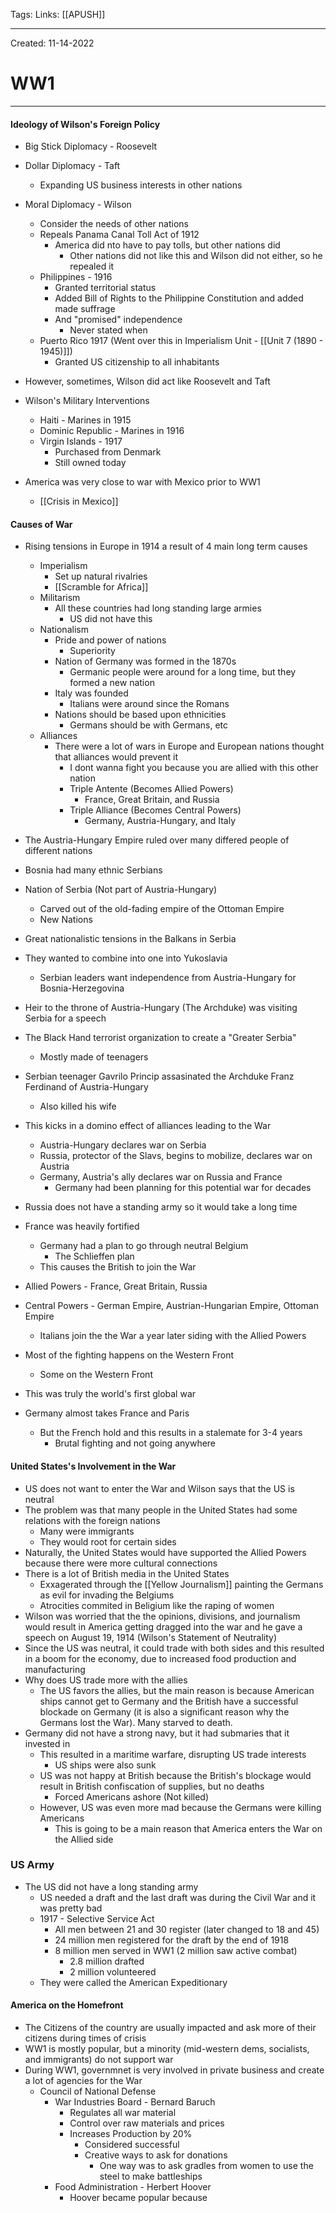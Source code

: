 Tags:
Links: [[APUSH]]

---
Created: 11-14-2022
# WW1
---

#### Ideology of Wilson's Foreign Policy
- Big Stick Diplomacy - Roosevelt
- Dollar Diplomacy - Taft
	- Expanding US business interests in other nations
- Moral Diplomacy - Wilson
	- Consider the needs of other nations
	- Repeals Panama Canal Toll Act of 1912
		- America did nto have to pay tolls, but other nations did
			- Other nations did not like this and Wilson did not either, so he repealed it
	- Philippines - 1916
		- Granted territorial status
		- Added Bill of Rights to the Philippine Constitution and added made suffrage
		- And "promised" independence
			- Never stated when
	- Puerto Rico 1917 (Went over this in Imperialism Unit - [[Unit 7 (1890 - 1945)]])
		- Granted US citizenship to all inhabitants

- However, sometimes, Wilson did act like Roosevelt and Taft
- Wilson's Military Interventions
	- Haiti - Marines in 1915
	- Dominic Republic - Marines in 1916
	- Virgin Islands - 1917
		- Purchased from Denmark
		- Still owned today

- America was very close to war with Mexico prior to WW1
	- [[Crisis in Mexico]]

#### Causes of War
- Rising tensions in Europe in 1914 a result of 4 main long term causes
	- Imperialism
		- Set up natural rivalries
		- [[Scramble for Africa]]
	- Militarism
		- All these countries had long standing large armies
			- US did not have this
	- Nationalism
		- Pride and power of nations
			- Superiority
		- Nation of Germany was formed in the 1870s
			- Germanic people were around for a long time, but they formed a new nation
		- Italy was founded
			- Italians were around since the Romans
		- Nations should be based upon ethnicities
			- Germans should be with Germans, etc
	- Alliances
		- There were a lot of wars in Europe and European nations thought that alliances would prevent it
			- I dont wanna fight you because you are allied with this other nation
			- Triple Antente (Becomes Allied Powers)
				- France, Great Britain, and Russia
			- Triple Alliance (Becomes Central Powers)
				- Germany, Austria-Hungary, and Italy
- The Austria-Hungary Empire ruled over many differed people of different nations
- Bosnia had many ethnic Serbians
- Nation of Serbia (Not part of Austria-Hungary)
	- Carved out of the old-fading empire of the Ottoman Empire
	- New Nations
- Great nationalistic tensions in the Balkans in Serbia
- They wanted to combine into one into Yukoslavia
	- Serbian leaders want independence from Austria-Hungary for Bosnia-Herzegovina
- Heir to the throne of Austria-Hungary (The Archduke) was visiting Serbia for a speech
- The Black Hand terrorist organization to create a "Greater Serbia"
	- Mostly made of teenagers
- Serbian teenager Gavrilo Princip assasinated the Archduke Franz Ferdinand of Austria-Hungary
	- Also killed his wife

- This kicks in a domino effect of alliances leading to the War
	- Austria-Hungary declares war on Serbia
	- Russia, protector of the Slavs, begins to mobilize, declares war on Austria
	- Germany, Austria's ally declares war on Russia and France
		- Germany had been planning for this potential war for decades
- Russia does not have a standing army so it would take a long time
- France was heavily fortified
	- Germany had a plan to go through neutral Belgium
		- The Schlieffen plan
	- This causes the British to join the War

- Allied Powers - France, Great Britain, Russia
- Central Powers - German Empire, Austrian-Hungarian Empire, Ottoman Empire
	- Italians join the the War a year later siding with the Allied Powers
- Most of the fighting happens on the Western Front
	- Some on the Western Front
- This was truly the world's first global war
- Germany almost takes France and Paris
	- But the French hold and this results in a stalemate for 3-4 years
		- Brutal fighting and not going anywhere

#### United States's Involvement in the War
- US does not want to enter the War and Wilson says that the US is neutral
- The problem was that many people in the United States had some relations with the foreign nations
	- Many were immigrants
	- They would root for certain sides
- Naturally, the United States would have supported the Allied Powers because there were more cultural connections
- There is a lot of British media in the United States
	- Exxagerated through the [[Yellow Journalism]] painting the Germans as evil for invading the Belgiums
	- Atrocities commited in Beligium like the raping of women
- Wilson was worried that the the opinions, divisions, and journalism would result in America getting dragged into the war and he gave a speech on August 19, 1914 (Wilson's Statement of Neutrality)
- Since the US was neutral, it could trade with both sides and this resulted in a boom for the economy, due to increased food production and manufacturing
- Why does US trade more with the allies
	- The US favors the allies, but the main reason is because American ships cannot get to Germany and the British have a successful blockade on Germany (it is also a significant reason why the Germans lost the War). Many starved to death.
- Germany did not have a strong navy, but it had submaries that it invested in
	- This resulted in a maritime warfare, disrupting US trade interests
		- US ships were also sunk
	- US was not happy at British because the British's blockage would result in British confiscation of supplies, but no deaths
		- Forced Americans ashore (Not killed)
	- However, US was even more mad because the Germans were killing Americans
		- This is going to be a main reason that America enters the War on the Allied side

### US Army
- The US did not have a long standing army
	- US needed a draft and the last draft was during the Civil War and it was pretty bad
	- 1917 - Selective Service Act
		- All men between 21 and 30 register (later changed to 18 and 45)
		- 24 million men registered for the draft by the end of 1918
		- 8 million men served in WW1 (2 million saw active combat)
			- 2.8 million drafted
			- 2 million volunteered
	- They were called the American Expeditionary

#### America on the Homefront
- The Citizens of the country are usually impacted and ask more of their citizens during times of crisis
- WW1 is mostly popular, but a minority (mid-western dems, socialists, and immigrants) do not support war
- During WW1, governmnet is very involved in private business and create a lot of agencies for the War
	- Council of National Defense
		- War Industries Board - Bernard Baruch
			- Regulates all war material
			- Control over raw materials and prices
			- Increases Production by 20%
				- Considered successful
				- Creative ways to ask for donations
					- One way was to ask gradles from women to use the steel to make battleships
		- Food Administration - Herbert Hoover
			- Hoover became popular because 
